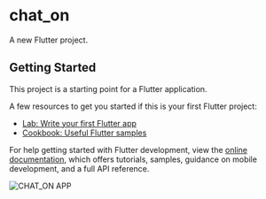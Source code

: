 # chat_on

A new Flutter project.

## Getting Started

This project is a starting point for a Flutter application.

A few resources to get you started if this is your first Flutter project:

- [Lab: Write your first Flutter app](https://docs.flutter.dev/get-started/codelab)
- [Cookbook: Useful Flutter samples](https://docs.flutter.dev/cookbook)

For help getting started with Flutter development, view the
[online documentation](https://docs.flutter.dev/), which offers tutorials,
samples, guidance on mobile development, and a full API reference.

![CHAT_ON APP](https://github.com/Romaryo935/chat_on-app/assets/64667507/8c5d5a7a-95f8-4d38-b6e7-eaec4d7a63b7)
